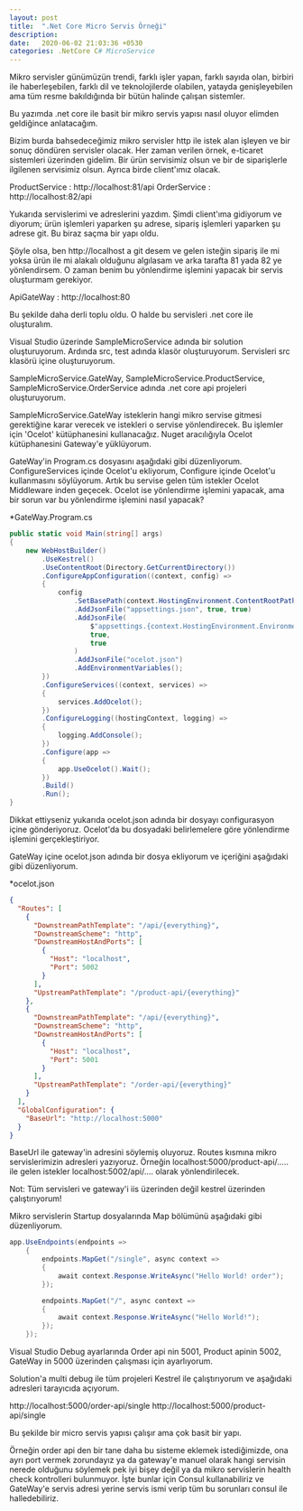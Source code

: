 ```yaml
---
layout: post
title:  ".Net Core Micro Servis Örneği"
description: 
date:   2020-06-02 21:03:36 +0530
categories: .NetCore C# MicroService
---
```

Mikro servisler günümüzün trendi, farklı işler yapan, farklı sayıda olan, birbiri ile haberleşebilen, farklı dil ve teknolojilerde olabilen, yatayda genişleyebilen ama tüm resme bakıldığında bir bütün halinde çalışan sistemler.

Bu yazımda .net core ile basit bir mikro servis yapısı nasıl oluyor elimden geldiğince anlatacağım.

Bizim burda bahsedeceğimiz mikro servisler http ile istek alan işleyen ve bir sonuç döndüren servisler olacak. Her zaman verilen örnek, e-ticaret sistemleri üzerinden gidelim. Bir ürün servisimiz olsun ve bir de siparişlerle ilgilenen servisimiz olsun. Ayrıca birde client'ımız olacak.

ProductService : http://localhost:81/api
OrderService : http://localhost:82/api

Yukarıda servislerimi ve adreslerini yazdım. Şimdi client'ıma gidiyorum ve diyorum; ürün işlemleri yaparken şu adrese, sipariş işlemleri yaparken şu adrese git. Bu biraz saçma bir yapı oldu. 

Şöyle olsa, ben http://localhost a git desem ve gelen isteğin sipariş ile mi yoksa ürün ile mi alakalı olduğunu algılasam ve arka tarafta 81 yada 82 ye yönlendirsem. O zaman benim bu yönlendirme işlemini yapacak bir servis oluşturmam gerekiyor.

ApiGateWay : http://localhost:80

Bu şekilde daha derli toplu oldu. O halde bu servisleri .net core ile oluşturalım.

Visual Studio üzerinde SampleMicroService adında bir solution oluşturuyorum. Ardında src, test adında klasör oluşturuyorum. Servisleri src klasörü içine oluşturuyorum.

SampleMicroService.GateWay, SampleMicroService.ProductService, SampleMicroService.OrderService adında .net core api projeleri oluşturuyorum.

SampleMicroService.GateWay isteklerin hangi mikro servise gitmesi gerektiğine karar verecek ve istekleri o servise yönlendirecek. Bu işlemler için 'Ocelot' kütüphanesini kullanacağız. Nuget aracılığıyla Ocelot kütüphanesini Gateway'e yüklüyorum.

GateWay'in Program.cs dosyasını aşağıdaki gibi düzenliyorum.  ConfigureServices içinde Ocelot'u ekliyorum, Configure içinde Ocelot'u kullanmasını söylüyorum. Artık bu servise gelen tüm istekler Ocelot Middleware inden geçecek. Ocelot ise yönlendirme işlemini yapacak, ama bir sorun var bu yönlendirme işlemini nasıl yapacak?

*GateWay.Program.cs
```csharp
public static void Main(string[] args)
{
	new WebHostBuilder()
		.UseKestrel()
		.UseContentRoot(Directory.GetCurrentDirectory())
		.ConfigureAppConfiguration((context, config) =>
		{
			config
				.SetBasePath(context.HostingEnvironment.ContentRootPath)
				.AddJsonFile("appsettings.json", true, true)
				.AddJsonFile(
					$"appsettings.{context.HostingEnvironment.EnvironmentName}.json",
					true,
					true
				)
				.AddJsonFile("ocelot.json")
				.AddEnvironmentVariables();
		})
		.ConfigureServices((context, services) =>
		{
			services.AddOcelot();
		})
		.ConfigureLogging((hostingContext, logging) =>
		{
			logging.AddConsole();
		})
		.Configure(app =>
		{
			app.UseOcelot().Wait();
		})
		.Build()
		.Run();
}
```

Dikkat ettiyseniz yukarıda ocelot.json adında bir dosyayı configurasyon içine gönderiyoruz. Ocelot'da bu dosyadaki belirlemelere göre yönlendirme işlemini gerçekleştiriyor.

GateWay içine ocelot.json adında bir dosya ekliyorum ve içeriğini aşağıdaki gibi düzenliyorum.

*ocelot.json
```json
{
  "Routes": [
    {
      "DownstreamPathTemplate": "/api/{everything}",
      "DownstreamScheme": "http",
      "DownstreamHostAndPorts": [
        {
          "Host": "localhost",
          "Port": 5002
        }
      ],
      "UpstreamPathTemplate": "/product-api/{everything}"
    },
    {
      "DownstreamPathTemplate": "/api/{everything}",
      "DownstreamScheme": "http",
      "DownstreamHostAndPorts": [
        {
          "Host": "localhost",
          "Port": 5001
        }
      ],
      "UpstreamPathTemplate": "/order-api/{everything}"
    }
  ],
  "GlobalConfiguration": {
    "BaseUrl": "http://localhost:5000"
  }
}
```

BaseUrl ile gateway'in adresini söylemiş oluyoruz. Routes kısmına mikro servislerimizin adresleri yazıyoruz. 
Örneğin localhost:5000/product-api/..... ile gelen istekler localhost:5002/api/.... olarak yönlendirilecek.

Not: Tüm servisleri ve gateway'i iis üzerinden değil kestrel üzerinden çalıştırıyorum!

Mikro servislerin Startup dosyalarında Map bölümünü aşağıdaki gibi düzenliyorum.
```csharp
app.UseEndpoints(endpoints =>
	{
		endpoints.MapGet("/single", async context =>
		{
			await context.Response.WriteAsync("Hello World! order");
		});

		endpoints.MapGet("/", async context =>
		{
			await context.Response.WriteAsync("Hello World!");
		});
	});
```

Visual Studio Debug ayarlarında Order api nin 5001, Product apinin 5002, GateWay in 5000 üzerinden çalışması için ayarlıyorum.

Solution'a multi debug ile tüm projeleri Kestrel ile çalıştırıyorum ve aşağıdaki adresleri tarayıcıda açıyorum. 

http://localhost:5000/order-api/single
http://localhost:5000/product-api/single

Bu şekilde bir micro servis yapısı çalışır ama çok basit bir yapı. 

Örneğin order api den bir tane daha bu sisteme eklemek istediğimizde, ona ayrı port vermek zorundayız ya da gateway'e manuel olarak hangi servisin nerede olduğunu söylemek pek iyi bişey değil ya da mikro servislerin health check kontrolleri bulunmuyor. İşte bunlar için Consul kullanabiliriz ve GateWay'e servis adresi yerine servis ismi verip tüm bu sorunları consul ile halledebiliriz.